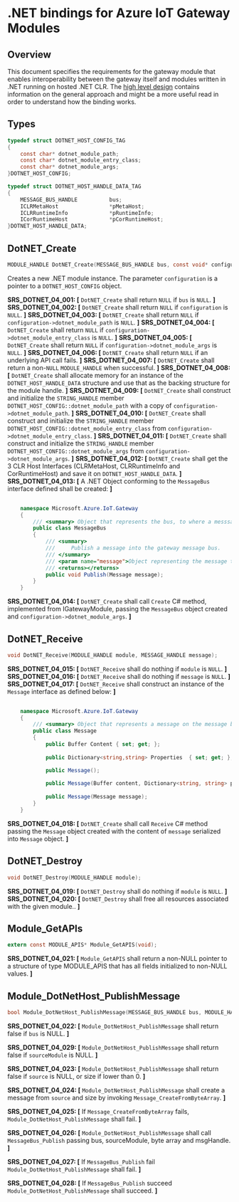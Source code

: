 .NET bindings for Azure IoT Gateway Modules
===========================================

Overview
--------


This document specifies the requirements for the gateway module that enables
interoperability between the gateway itself and modules written in .NET
running on hosted .NET CLR. The [high level design](./dotnet_bindings_hld.md) contains
information on the general approach and might be a more useful read in order to
understand how the binding works.

Types
-----
```c
typedef struct DOTNET_HOST_CONFIG_TAG
{
    const char* dotnet_module_path;
    const char* dotnet_module_entry_class;
    const char* dotnet_module_args;
}DOTNET_HOST_CONFIG;

typedef struct DOTNET_HOST_HANDLE_DATA_TAG
{
    MESSAGE_BUS_HANDLE          bus;
    ICLRMetaHost                *pMetaHost;
    ICLRRuntimeInfo             *pRuntimeInfo;
    ICorRuntimeHost             *pCorRuntimeHost;
}DOTNET_HOST_HANDLE_DATA;
```

DotNET_Create
-------------
```c
MODULE_HANDLE DotNET_Create(MESSAGE_BUS_HANDLE bus, const void* configuration);
```
Creates a new .NET module instance. The parameter `configuration` is a
pointer to a `DOTNET_HOST_CONFIG` object.


**SRS_DOTNET_04_001: [** `DotNET_Create` shall return `NULL` if `bus` is `NULL`. **]**
**SRS_DOTNET_04_002: [** `DotNET_Create` shall return `NULL` if `configuration` is `NULL`. **]**
**SRS_DOTNET_04_003: [** `DotNET_Create` shall return `NULL` if `configuration->dotnet_module_path` is `NULL`. **]**
**SRS_DOTNET_04_004: [** `DotNET_Create` shall return `NULL` if `configuration->dotnet_module_entry_class` is `NULL`. **]**
**SRS_DOTNET_04_005: [** `DotNET_Create` shall return `NULL` if `configuration->dotnet_module_args` is `NULL`. **]**
**SRS_DOTNET_04_006: [** `DotNET_Create` shall return `NULL` if an underlying API call fails. **]**
**SRS_DOTNET_04_007: [** `DotNET_Create` shall return a non-`NULL` `MODULE_HANDLE` when successful. **]**
**SRS_DOTNET_04_008: [** `DotNET_Create` shall allocate memory for an instance of the `DOTNET_HOST_HANDLE_DATA` structure and use that as the backing structure for the module handle. **]**
**SRS_DOTNET_04_009: [** `DotNET_Create` shall construct and initialize the `STRING_HANDLE` member `DOTNET_HOST_CONFIG::dotnet_module_path` with a copy of `configuration->dotnet_module_path`. **]**
**SRS_DOTNET_04_010: [** `DotNET_Create` shall construct and initialize the `STRING_HANDLE` member `DOTNET_HOST_CONFIG::dotnet_module_entry_class` from `configuration->dotnet_module_entry_class`. **]**
**SRS_DOTNET_04_011: [** `DotNET_Create` shall construct and initialize the `STRING_HANDLE` member `DOTNET_HOST_CONFIG::dotnet_module_args` from `configuration->dotnet_module_args`. **]**
**SRS_DOTNET_04_012: [** `DotNET_Create` shall get the 3 CLR Host Interfaces (CLRMetaHost, CLRRuntimeInfo and CorRuntimeHost) and save it on `DOTNET_HOST_HANDLE_DATA`. **]**
**SRS_DOTNET_04_013: [** A .NET Object conforming to the `MessageBus` interface defined shall be created: **]**
~~~~~~~~~~~~~~~~~~~~~~~~~~~~~~~~~~~~~~~~~~~~~~~~~~~~~~~~~~~~~~~~~~~~~~~~~~ C#
    
    namespace Microsoft.Azure.IoT.Gateway
    {
        /// <summary> Object that represents the bus, to where a messsage is going to be published </summary>
        public class MessageBus
        {
            /// <summary>
            ///     Publish a message into the gateway message bus. 
            /// </summary>
            /// <param name="message">Object representing the message to be published into the bus.</param>
            /// <returns></returns>
            public void Publish(Message message);
        }        
    }
~~~~~~~~~~~~~~~~~~~~~~~~~~~~~~~~~~~~~~~~~~~~~~~~~~~~~~~~~~~~~~~~~~~~~~~~~~

**SRS_DOTNET_04_014: [** `DotNET_Create` shall call `Create` C# method, implemented from IGatewayModule, passing the `MessageBus` object created and `configuration->dotnet_module_args`. **]**


DotNET_Receive
---------------
```c
void DotNET_Receive(MODULE_HANDLE module, MESSAGE_HANDLE message);
```
**SRS_DOTNET_04_015: [** `DotNET_Receive` shall do nothing if `module` is `NULL`. **]**
**SRS_DOTNET_04_016: [** `DotNET_Receive` shall do nothing if `message` is `NULL`. **]**
**SRS_DOTNET_04_017: [** `DotNET_Receive` shall construct an instance of the `Message` interface as defined below: **]**
~~~~~~~~~~~~~~~~~~~~~~~~~~~~~~~~~~~~~~~~~~~~~~~~~~~~~~~~~~~~~~~~~~~~~~~~~~ C#
    
    namespace Microsoft.Azure.IoT.Gateway
    {
        /// <summary> Object that represents a message on the message bus. </summary>
        public class Message
        {
            public Buffer Content { set; get; };
            
            public Dictionary<string,string> Properties  { set; get; };

            public Message();
            
            public Message(Buffer content, Dictionary<string, string> properties); 
            
            public Message(Message message);
        }        
    }
~~~~~~~~~~~~~~~~~~~~~~~~~~~~~~~~~~~~~~~~~~~~~~~~~~~~~~~~~~~~~~~~~~~~~~~~~~

**SRS_DOTNET_04_018: [** `DotNET_Create` shall call `Receive` C# method passing the `Message` object created with the content of `message` serialized into `Message` object. **]**


DotNET_Destroy
--------------
```c
void DotNET_Destroy(MODULE_HANDLE module);
```
**SRS_DOTNET_04_019: [** `DotNET_Destroy` shall do nothing if `module` is `NULL`. **]**
**SRS_DOTNET_04_020: [** `DotNET_Destroy` shall free all resources associated with the given module.. **]**

Module_GetAPIs
--------------
```c
extern const MODULE_APIS* Module_GetAPIS(void);
```
**SRS_DOTNET_04_021: [** `Module_GetAPIS` shall return a non-NULL pointer to a structure of type MODULE_APIS that has all fields initialized to non-NULL values. **]**


Module_DotNetHost_PublishMessage
--------------------------------
```c
bool Module_DotNetHost_PublishMessage(MESSAGE_BUS_HANDLE bus, MODULE_HANDLE sourceModule, const unsigned char* source, int32_t size)
```

**SRS_DOTNET_04_022: [** `Module_DotNetHost_PublishMessage` shall return false if `bus` is NULL. **]**

**SRS_DOTNET_04_029: [** `Module_DotNetHost_PublishMessage` shall return false if `sourceModule` is NULL.  **]**

**SRS_DOTNET_04_023: [** `Module_DotNetHost_PublishMessage` shall return false if `source` is NULL, or size if lower than 0. **]**

**SRS_DOTNET_04_024: [** `Module_DotNetHost_PublishMessage` shall create a message from `source` and size by invoking  `Message_CreateFromByteArray`. **]**

**SRS_DOTNET_04_025: [** If `Message_CreateFromByteArray` fails, `Module_DotNetHost_PublishMessage` shall fail. **]**

**SRS_DOTNET_04_026: [** `Module_DotNetHost_PublishMessage` shall call `MessageBus_Publish` passing bus, sourceModule, byte array and msgHandle. **]**

**SRS_DOTNET_04_027: [** If `MessageBus_Publish` fail `Module_DotNetHost_PublishMessage` shall fail.  **]**

**SRS_DOTNET_04_028: [** If `MessageBus_Publish` succeed `Module_DotNetHost_PublishMessage` shall succeed. **]**